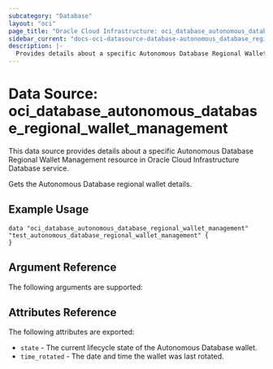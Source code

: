 ```yaml
---
subcategory: "Database"
layout: "oci"
page_title: "Oracle Cloud Infrastructure: oci_database_autonomous_database_regional_wallet_management"
sidebar_current: "docs-oci-datasource-database-autonomous_database_regional_wallet_management"
description: |-
  Provides details about a specific Autonomous Database Regional Wallet Management in Oracle Cloud Infrastructure Database service
---
```


# Data Source: oci_database_autonomous_database_regional_wallet_management
This data source provides details about a specific Autonomous Database Regional Wallet Management resource in Oracle Cloud Infrastructure Database service.

Gets the Autonomous Database regional wallet details.


## Example Usage

```hcl
data "oci_database_autonomous_database_regional_wallet_management" "test_autonomous_database_regional_wallet_management" {
}
```

## Argument Reference

The following arguments are supported:



## Attributes Reference

The following attributes are exported:

* `state` - The current lifecycle state of the Autonomous Database wallet.
* `time_rotated` - The date and time the wallet was last rotated.

